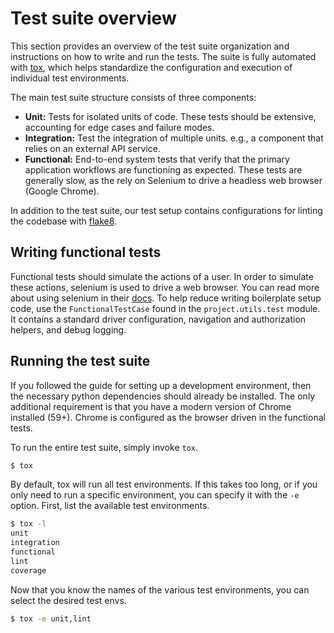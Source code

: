 # Test suite overview

This section provides an overview of the test suite organization and
instructions on how to write and run the tests. The suite is fully automated
with [tox](http://tox.readthedocs.io/en/latest/), which helps standardize
the configuration and execution of individual test environments.

The main test suite structure consists of three components:

- **Unit:** Tests for isolated units of code. These tests should be extensive,
  accounting for edge cases and failure modes.
- **Integration:** Test the integration of multiple units. e.g., a component
  that relies on an external API service.
- **Functional:** End-to-end system tests that verify that the primary
  application workflows are functioning as expected. These tests are generally
  slow, as the rely on Selenium to drive a headless web browser (Google Chrome).

In addition to the test suite, our test setup contains configurations
for linting the codebase with
[flake8](http://flake8.pycqa.org/en/latest/).


## Writing functional tests

Functional tests should simulate the actions of a user. In order to simulate
these actions, selenium is used to drive a web browser. You can read more about
using selenium in their [docs](http://selenium-python.readthedocs.io/). To help
reduce writing boilerplate setup code, use the `FunctionalTestCase` found in
the `project.utils.test` module. It contains a standard driver configuration,
navigation and authorization helpers, and debug logging.


## Running the test suite

If you followed the guide for setting up a development environment, then the
necessary python dependencies should already be installed. The only additional
requirement is that you have a modern version of Chrome installed (59+). Chrome
is configured as the browser driven in the functional tests.

To run the entire test suite, simply invoke `tox`.

```bash
$ tox
```

By default, tox will run all test environments. If this takes too long, or if
you only need to run a specific environment, you can specify it with the `-e`
option. First, list the available test environments.

```bash
$ tox -l
unit
integration
functional
lint
coverage
```

Now that you know the names of the various test environments, you can select
the desired test envs.

```bash
$ tox -e unit,lint
```

